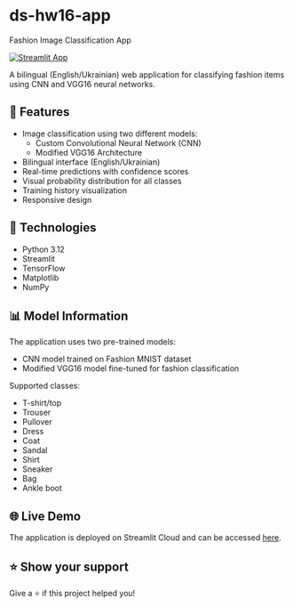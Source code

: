 # ds-hw16-app

Fashion Image Classification App

[![Streamlit App](https://static.streamlit.io/badges/streamlit_badge_black_white.svg)](https://hw16sw2.streamlit.app)

A bilingual (English/Ukrainian) web application for classifying fashion items using CNN and VGG16 neural networks.

## 🌟 Features

- Image classification using two different models:
  - Custom Convolutional Neural Network (CNN)
  - Modified VGG16 Architecture
- Bilingual interface (English/Ukrainian)
- Real-time predictions with confidence scores
- Visual probability distribution for all classes
- Training history visualization
- Responsive design

## 🔧 Technologies

- Python 3.12
- Streamlit
- TensorFlow
- Matplotlib
- NumPy

## 📊 Model Information

The application uses two pre-trained models:

- CNN model trained on Fashion MNIST dataset
- Modified VGG16 model fine-tuned for fashion classification

Supported classes:

- T-shirt/top
- Trouser
- Pullover
- Dress
- Coat
- Sandal
- Shirt
- Sneaker
- Bag
- Ankle boot

## 🌐 Live Demo

The application is deployed on Streamlit Cloud and can be accessed [here](https://hw16sw2.streamlit.app).

## ⭐️ Show your support

Give a ⭐️ if this project helped you!

